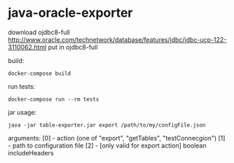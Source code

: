 # java-oracle-exporter

download ojdbc8-full http://www.oracle.com/technetwork/database/features/jdbc/jdbc-ucp-122-3110062.html
put in ojdbc8-full

build:
```
docker-compose build
```

run tests:
```
docker-compose run --rm tests
```

jar usage:
```
java -jar table-exporter.jar export /path/to/my/configFile.json
```

arguments:
[0] - action (one of "export", "getTables", "testConnecgion")
[1] - path to configuration file
[2] - [only valid for export action] boolean includeHeaders

